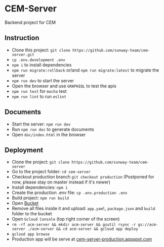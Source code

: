 # CEM-Server

Backend project for CEM

## Instruction

- Clone this project: `git clone https://github.com/sunway-team/cem-server.git`
- `cp .env.development .env`
- `npm i` to install dependencies
- `npm run migrate:rollback` or/and `npm run migrate:latest` to migrate the server
- `npm run dev` to start the server
- Open the browser and use `GRAPHIQL` to test the apis
- `npm run test` for `mocha` test
- `npm run lint` to run `eslint`

## Documents

- Start the server: `npm run dev`
- Run `npm run doc` to generate documents
- Open `doc/index.html` in the browser

## Deployment

- Clone the project: `git clone https://github.com/sunway-team/cem-server`
- Go to the project folder: `cd cem-server`
- Checkout production branch `git checkout production` (Postponed for now, please stay on master instead if it's newer)
- Install dependencies: `npm i`
- Create the production .env file: `cp .env.production .env`
- Build project: `npm run build`
- Open [Bucket](https://console.cloud.google.com/storage/browser/acm-server?project=cem-server-production)
- Remove all files inside it and upload: `app.yaml`, `package.json` and `build` folder to the bucket
- Open `Gcloud Console` (top right corner of the screen)
- `rm -rf acm-server && mkdir acm-server && gsutil rsync -r gs://acm-server ./acm-server && cd acm-server && gcloud app deploy`
- `gcloud app browse`
- Production app will be serve at [cem-server-production.appspot.com](http://cem-server-production.appspot.com)
